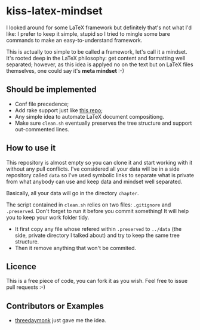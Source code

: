 kiss-latex-mindset
==================

I looked around for some LaTeX framework but definitely that's not what I'd like: I prefer to keep it simple, stupid so I tried to mingle some bare commands to make an easy-to-understand framework.

This is actually too simple to be called a framework, let's call it a mindset. It's rooted deep in the LaTeX philosophy: get content and formatting well separated; however, as this idea is applyed no on the text but on LaTeX files themselves, one could say it's __meta mindset__ :-)

## Should be implemented

 * Conf file precedence;
 * Add rake support just like [this repo](https://github.com/threedaymonk/latex-framework);
 * Any simple idea to automate LaTeX document compositiong.
 * Make sure `clean.sh` eventually preserves the tree structure and support out-commented lines.

## How to use it

This repository is almost empty so you can clone it and start working with it without any pull conflicts. I've considered all your data will be in a side repository called `data` so I've used symbolic links to separate what is private from what anybody can use and keep data and mindset well separated.

Basically, all your data will go in the directory `chapter`.

The script contained in `clean.sh` relies on two files: `.gitignore` and `.preserved`. Don't forget to run it before you commit something! It will help you to keep your work folder tidy.

 * It first copy any file whose refered within `.preserved` to `../data` (the side, private directory I talked about) and try to keep the same tree structure.
 * Then it remove anything that won't be commited.

## Licence

This is a free piece of code, you can fork it as you wish. Feel free to issue pull requests :-)

## Contributors or Examples

 * [threedaymonk](https://github.com/threedaymonk) just gave me the idea.
